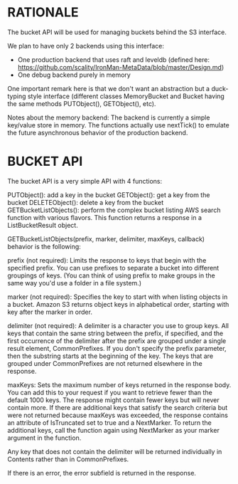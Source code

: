 RATIONALE
=========
The bucket API will be used for managing buckets behind the S3 interface.

We plan to have only 2 backends using this interface:
* One production backend that uses raft and leveldb (defined here: https://github.com/scality/IronMan-MetaData/blob/master/Design.md)
* One debug backend purely in memory

One important remark here is that we don't want an abstraction but a duck-typing style interface (different classes MemoryBucket and Bucket having the same methods PUTObject(), GETObject(), etc).

Notes about the memory backend: The backend is currently a simple key/value store in memory. The functions actually use nextTick() to emulate the future asynchronous behavior of the production backend.



BUCKET API
==========

The bucket API is a very simple API with 4 functions:

PUTObject(): add a key in the bucket
GETObject(): get a key from the bucket
DELETEObject(): delete a key from the bucket
GETBucketListObjects(): perform the complex bucket listing AWS search function with various flavors. This function returns a response in a ListBucketResult object.

GETBucketListObjects(prefix, marker, delimiter, maxKeys, callback) behavior is the following:

prefix (not required): Limits the response to keys that begin with the specified prefix. You can use prefixes to separate a bucket into different groupings of keys. (You can think of using prefix to make groups in the same way you'd use a folder in a file system.)

marker (not required): Specifies the key to start with when listing objects in a bucket. Amazon S3 returns object keys in alphabetical order, starting with key after the marker in order.

delimiter (not required): A delimiter is a character you use to group keys.
All keys that contain the same string between the prefix, if specified, and the first occurrence of the delimiter after the prefix are grouped under a single result element, CommonPrefixes. If you don't specify the prefix parameter, then the substring starts at the beginning of the key. The keys that are grouped under CommonPrefixes are not returned elsewhere in the response.

maxKeys: Sets the maximum number of keys returned in the response body. You can add this to your request if you want to retrieve fewer than the default 1000 keys. 
The response might contain fewer keys but will never contain more. If there are additional keys that satisfy the search criteria but were not returned because maxKeys was exceeded, the response contains an attribute of IsTruncated set to true and a NextMarker. To return the additional keys, call the function again using NextMarker as your marker argument in the function.  

Any key that does not contain the delimiter will be returned individually in Contents rather than in CommonPrefixes.  

If there is an error, the error subfield is returned in the response.

